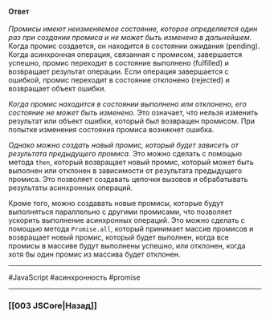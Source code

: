 #### Ответ

*Промисы имеют неизменяемое состояние, которое определяется один раз при создании промиса и не может быть изменено в дальнейшем.* Когда промис создается, он находится в состоянии ожидания (pending). Когда асинхронная операция, связанная с промисом, завершается успешно, промис переходит в состояние выполнено (fulfilled) и возвращает результат операции. Если операция завершается с ошибкой, промис переходит в состояние отклонено (rejected) и возвращает объект ошибки.

*Когда промис находится в состоянии выполнено или отклонено, его состояние не может быть изменено.* Это означает, что нельзя изменить результат или объект ошибки, который был возвращен промисом. При попытке изменения состояния промиса возникнет ошибка.

*Однако можно создать новый промис, который будет зависеть от результата предыдущего промиса.* Это можно сделать с помощью метода `then`, который возвращает новый промис, который может быть выполнен или отклонен в зависимости от результата предыдущего промиса. Это позволяет создавать цепочки вызовов и обрабатывать результаты асинхронных операций.

Кроме того, можно создавать новые промисы, которые будут выполняться параллельно с другими промисами, что позволяет ускорить выполнение асинхронных операций. Это можно сделать с помощью метода `Promise.all`, который принимает массив промисов и возвращает новый промис, который будет выполнен, когда все промисы в массиве будут выполнены успешно, или отклонен, когда хотя бы один промис из массива будет отклонен.

___
 #JavaScript #асинхронность #promise 

___

### [[003 JSCore|Назад]]